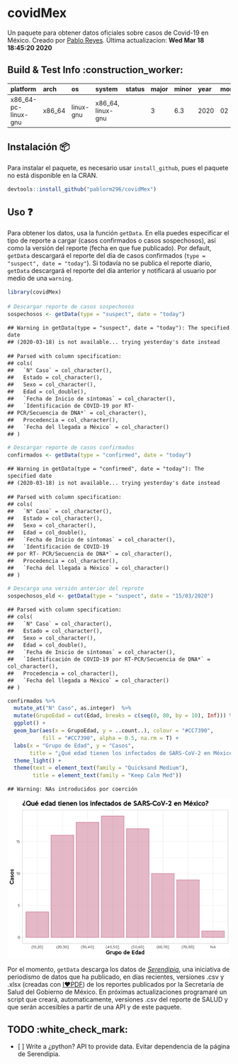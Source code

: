 covidMex
================

Un paquete para obtener datos oficiales sobre casos de Covid-19 en
México. Creado por [Pablo Reyes](https://twitter.com/pablorm296).
Última actualizacion: **Wed Mar 18 18:45:20
2020**

## Build & Test Info :construction\_worker:

| platform             | arch    | os        | system             | status | major | minor | year | month | day | svn.rev | language | version.string               | nickname             |
| :------------------- | :------ | :-------- | :----------------- | :----- | :---- | :---- | :--- | :---- | :-- | :------ | :------- | :--------------------------- | :------------------- |
| x86\_64-pc-linux-gnu | x86\_64 | linux-gnu | x86\_64, linux-gnu |        | 3     | 6.3   | 2020 | 02    | 29  | 77875   | R        | R version 3.6.3 (2020-02-29) | Holding the Windsock |

## Instalación :package:

Para instalar el paquete, es necesario usar `install_github`, pues el
paquete no está disponible en la CRAN.

``` r
devtools::install_github("pablorm296/covidMex")
```

## Uso :question:

Para obtener los datos, usa la función `getData`. En ella puedes
especificar el tipo de reporte a cargar (casos confirmados o casos
sospechosos), así como la versión del reporte (fecha en que fue
publicado). Por default, `getData` descargará el reporte del día de
casos confirmados (`type = "suspect", date = "today"`). Si todavía no se
publica el reporte diario, `getData` descargará el reporte del día
anterior y notificará al usuario por medio de una `warning`.

``` r
library(covidMex)

# Descargar reporte de casos sospechosos
sospechosos <- getData(type = "suspect", date = "today")
```

    ## Warning in getData(type = "suspect", date = "today"): The specified date
    ## (2020-03-18) is not available... trying yesterday's date instead

    ## Parsed with column specification:
    ## cols(
    ##   `N° Caso` = col_character(),
    ##   Estado = col_character(),
    ##   Sexo = col_character(),
    ##   Edad = col_double(),
    ##   `Fecha de Inicio de síntomas` = col_character(),
    ##   `Identificación de COVID-19 por RT-
    ## PCR/Secuencia de DNA*` = col_character(),
    ##   Procedencia = col_character(),
    ##   `Fecha del llegada a México` = col_character()
    ## )

``` r
# Descargar reporte de casos confirmados
confirmados <- getData(type = "confirmed", date = "today")
```

    ## Warning in getData(type = "confirmed", date = "today"): The specified date
    ## (2020-03-18) is not available... trying yesterday's date instead

    ## Parsed with column specification:
    ## cols(
    ##   `N° Caso` = col_character(),
    ##   Estado = col_character(),
    ##   Sexo = col_character(),
    ##   Edad = col_double(),
    ##   `Fecha de Inicio de síntomas` = col_character(),
    ##   `Identificación de COVID-19
    ## por RT- PCR/Secuencia de DNA*` = col_character(),
    ##   Procedencia = col_character(),
    ##   `Fecha del llegada a México` = col_character()
    ## )

``` r
# Descarga una versión anterior del reprote
sospechosos_old <- getData(type = "suspect", date = "15/03/2020")
```

    ## Parsed with column specification:
    ## cols(
    ##   `N° Caso` = col_character(),
    ##   Estado = col_character(),
    ##   Sexo = col_character(),
    ##   Edad = col_double(),
    ##   `Fecha de Inicio de síntomas` = col_character(),
    ##   `Identificación de COVID-19 por RT-PCR/Secuencia de DNA*` = col_character(),
    ##   Procedencia = col_character(),
    ##   `Fecha del llegada a México` = col_character()
    ## )

``` r
confirmados %>%
  mutate_at("N° Caso", as.integer)  %>%
  mutate(GrupoEdad = cut(Edad, breaks = c(seq(0, 80, by = 10), Inf))) %>%
  ggplot() +
  geom_bar(aes(x = GrupoEdad, y = ..count..), colour = "#CC7390", 
           fill = "#CC7390", alpha = 0.5, na.rm = T) +
  labs(x = "Grupo de Edad", y = "Casos",
       title = "¿Qué edad tienen los infectados de SARS-CoV-2 en México?") +
  theme_light() + 
  theme(text = element_text(family = "Quicksand Medium"),
        title = element_text(family = "Keep Calm Med"))
```

    ## Warning: NAs introducidos por coerción

![](README_files/figure-gfm/unnamed-chunk-4-1.png)<!-- -->

Por el momento, `getData` descarga los datos de
*[Serendipia](https://serendipia.digital/2020/03/datos-abiertos-sobre-casos-de-coronavirus-covid-19-en-mexico/)*,
una iniciativa de periodismo de datos que ha publicado, en días
recientes, versiones .csv y .xlsx (creadas con
[I:heart:PDF](https://www.ilovepdf.com/es)) de los reportes publicados
por la Secretaría de Salud del Gobierno de México. En próximas
actualizaciones programaré un script que creará, automaticamente,
versiones .csv del reporte de SALUD y que serán accesibles a partir de
una API y de este paquete.

## TODO :white\_check\_mark:

  - \[ \] Write a ¿python? API to provide data. Evitar dependencia de la
    página de Serendipia.
